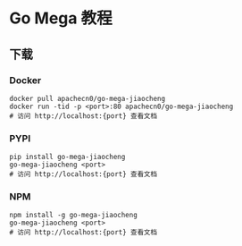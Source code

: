 # Go Mega 教程

## 下载

### Docker

```
docker pull apachecn0/go-mega-jiaocheng
docker run -tid -p <port>:80 apachecn0/go-mega-jiaocheng
# 访问 http://localhost:{port} 查看文档
```

### PYPI

```
pip install go-mega-jiaocheng
go-mega-jiaocheng <port>
# 访问 http://localhost:{port} 查看文档
```

### NPM

```
npm install -g go-mega-jiaocheng
go-mega-jiaocheng <port>
# 访问 http://localhost:{port} 查看文档
```